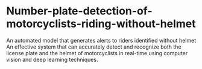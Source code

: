 # Number-plate-detection-of-motorcyclists-riding-without-helmet
An automated model that generates alerts to riders identified without helmet
An effective system that can accurately detect and recognize both the license plate and the helmet of motorcyclists in real-time using computer vision and deep learning techniques.
